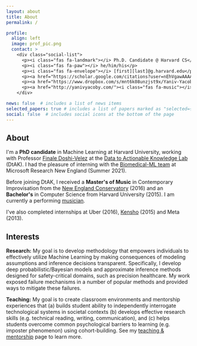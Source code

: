 ```yaml
---
layout: about
title: About
permalink: /

profile:
  align: left
  image: prof_pic.png
  contact: >
    <div class="social-list">
      <p><i class="fas fa-landmark"></i> Ph.D. Candidate @ Harvard CS</p>
      <p><i class="fas fa-paw"></i> he/him/his</p>
      <p><i class="fas fa-envelope"></i> [first][last]@g.harvard.edu</p>
      <p><a href="https://scholar.google.com/citations?user=nEhVgawAAAAJ&hl=en"><i class="ai ai-google-scholar-square"></i> google scholar</a></p>
      <p><a href="https://www.dropbox.com/s/mnt6k08unzjst9x/Yaniv-Yacoby-cv-2021.pdf?dl=0"><i class="fas fa-tree"></i> curriculum vitae</a></p>      
      <p><a href="http://yanivyacoby.com/"><i class="fas fa-music"></i> music</a></p>      
    </div>

news: false  # includes a list of news items
selected_papers: true # includes a list of papers marked as "selected={true}"
social: false  # includes social icons at the bottom of the page
---
```



## About

I'm a **PhD candidate** in Machine Learning at Harvard University, 
working with Professor [Finale Doshi-Velez](https://finale.seas.harvard.edu/)
at the [Data to Actionable Knowledge Lab](https://dtak.github.io/) (DtAK).
I had the pleasure of interning with the [Biomedical-ML team](https://www.microsoft.com/en-us/research/theme/biomedical-ml/) at Microsoft Research New England (Summer 2021).

Before joining DtAK, I received a **Master's of Music** in Contemporary Improvisation from the [New England Conservatory](https://necmusic.edu/dual-degree-programs) (2016) and an **Bachelor's** in Computer Science from Harvard University (2015). I am currently a performing [musician](http://yanivyacoby.com/).

I've also completed internships at Uber (2016), [Kensho](https://www.kensho.com/) (2015) and Meta (2013).


## Interests

**Research:** My goal is to develop methodology that empowers individuals to effectively utilize Machine Learning by making consequences of modeling assumptions and inference decisions transparent.
Specifically, I develop deep probabilistic/Bayesian models and approximate inference methods designed for safety-critical domains, such as precision healthcare.
My work exposed failure mechanisms in a number of popular methods and provided ways to mitigate these failures.

**Teaching:** My goal is to create classroom environments and mentorship experiences that (a) builds student ability to independently interrogate technological systems in societal contexts (b) develops effective research skills (e.g. technical reading, writing, communication), and (c) helps students overcome common psychological barriers to learning (e.g. imposter phenomenon) using cohort-building. See my [teaching & mentorship](/teaching) page to learn more.

